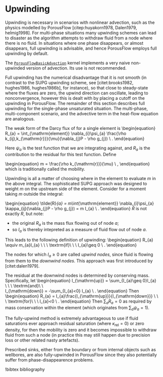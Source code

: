 # Upwinding

Upwinding is necessary in scenarios with nonlinear advection, such as the
physics modelled by PorousFlow [citep:huyakorn1978, Dalen1979, helmig1998]. For
multi-phase situations many upwinding schemes can lead to disaster as the
algorithm attempts to withdraw fluid from a node where there is no fluid.  In
situations where one phase disappears, or almost disappears, full upwinding is
advisable, and hence PorousFlow employs full upwinding by default.

The [`PorousFlowBasicAdvection`](PorousFlowBasicAdvection.md) kernel
implements a very naive non-upwinded version of advection.  Its use is
not recommended.

Full upwinding has the numerical disadvantage that it is not smooth (in contrast
to the SUPG upwinding scheme, see  [citet:brooks1982, hughes1986, hughes1986b],
for instance), so that close to steady-state where the fluxes are zero, the
upwind direction can oscillate, leading to nonconvergence, however this is dealt
with by placing a cutoff on the upwinding in PorousFlow. The remainder of this
section describes full upwinding for the single-phase unsaturated situation.
The multi-phase, multi-component scenario, and the advective term in the
heat-flow equation are analogous.

The weak form of the Darcy flux of for a single element is
\begin{equation}
R_{a} = \int_{\mathrm{element}} \nabla_{i}\psi_{a}
\frac{\rho k_{ij}\,k_{\mathrm{r}}}{\mu}(\nabla_{j}P - \rho
g_{j})  \ .
\end{equation}

Here $\psi_{a}$ is the test function that we are integrating against, and
$R_{a}$ is the contribution to the residual for this test function.  Define

\begin{equation}
m = \frac{\rho k_{\mathrm{r}}}{\mu} \ ,
\end{equation}
which is traditionally called the mobility.

Upwinding is all a matter of choosing where in the element to evaluate $m$ in
the above integral.  The sophisticated SUPG approach was designed to weight $m$
on the upstream side of the element.  Consider for a moment taking $m$ outside
the integral:

\begin{equation}
\tilde{R}_{a} = m\int_{\mathrm{element}} \nabla_{i}\psi_{a}
\kappa_{ij}(\nabla_{j}P - \rho
g_{j}) = m I_{a} \ .
\end{equation}
$\tilde{R}$ is not exactly $R$, but note:

- the original $R_{a}$ is the mass flux flowing out of node $a$;
- so $I_{a}$ is thereby intepreted as a measure of fluid flow out of
  node $a$.

This leads to the following definition of upwinding:
\begin{equation}
R_{a} \equiv m_{a}I_{a} \ \ \ \textrm{if}\ \ \ I_{a}\geq 0 \ .
\end{equation}

The nodes for which $I_{a}\geq 0$ are called *upwind nodes*, since fluid is
flowing from them to the *downwind nodes*.  This approach was first introduced
by [citet:dalen1979].

The residual at the downwind nodes is determined by conserving mass.
Specifically, let
\begin{equation}
I_{\mathrm{up}} = \sum_{I_{a}\geq 0}I_{a} \ \ \ \textrm{and}\ \ \
I_{\mathrm{down}} = -\sum_{I_{a}<0} I_{a} \ .
\end{equation}
Then
\begin{equation}
R_{a} = I_{a}\frac{I_{\mathrm{up}}}{I_{\mathrm{down}}}
\ \ \ \textrm{for}\ \ \ I_{a}<0 \ .
\end{equation}
Then $\sum_{a} R_{a} = 0$ as required by mass conservation within the element (which originates from $\sum_{a} \psi_{a} = 1$).

The fully-upwind method is extremely advantageous to use if fluid saturations
ever approach residual saturation (where $\kappa_{\mathrm{rel}}=0$) or zero
density, for then the mobility is zero and it becomes impossible to withdraw
fluid from such a node (in practice this may still happen due to precision loss
or other related nasty artefacts).

Prescribed sinks, either from the boundary or from internal objects such as
wellbores, are also fully-upwinded in PorousFlow since they also potentially
suffer from phase-disappearence problems.


!bibtex bibliography
